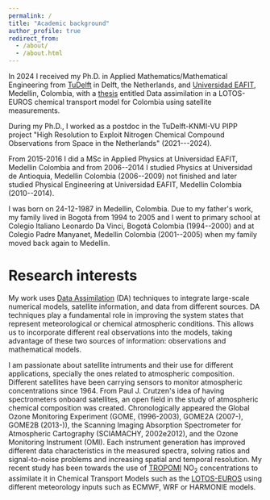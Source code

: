 ```yaml
---
permalink: /
title: "Academic background"
author_profile: true
redirect_from: 
  - /about/
  - /about.html
--- 
```


In 2024 I received my Ph.D. in Applied Mathematics/Mathematical Engineering from [TuDelft](https://www.tudelft.nl/) in Delft, the Netherlands, and [Universidad EAFIT](https://www.eafit.edu.co/), Medellin, Colombia, with a [thesis](https://repository.tudelft.nl/islandora/object/uuid%3Ae202a1f3-9c73-42d1-b7f6-d45f9631df74) entitled Data assimilation in a LOTOS-EUROS chemical transport model for Colombia using satellite measurements.

During my Ph.D., I worked as a postdoc in the TuDelft-KNMI-VU PIPP project "High Resolution to Exploit Nitrogen Chemical Compound Observations from Space in the Netherlands" (2021---2024).

From 2015-2016 I did a MSc in Applied Physics at Universidad EAFIT, Medellin Colombia and from 2006--2014 I studied Physics at Universidad de Antioquia, Medellin Colombia (2006--2009) not finished and later studied Physical Engineering at Universidad EAFIT, Medellin Colombia (2010--2014). 
 
I was born on 24-12-1987 in Medellin, Colombia. Due to my father's work, my family lived in Bogotá from 1994 to 2005 and I went to primary school at Colegio Italiano Leonardo Da Vinci, Bogotá Colombia (1994--2000) and at Colegio Padre Manyanet, Medellin Colombia (2001--2005) when my family moved back again to Medellin.


Research interests
======

My work uses [Data Assimilation](https://research.reading.ac.uk/met-darc/aboutus/what-is-data-assimilation/) (DA) techniques to integrate large-scale numerical models, satellite information, and data from different sources. DA techniques play a fundamental role in improving the system states that represent meteorological or chemical atmospheric conditions. This allows us to incorporate different real observations into the models, taking advantage of these two sources of information: observations and mathematical models.

I am passionate about satellite intruments and their use for different applications, specially the ones related to atmospheric composition. Different satellites have been carrying sensors to monitor atmospheric concentrations since 1964. From Paul J. Crutzen's idea of having spectrometers onboard satellites, an open field in the study of atmospheric chemical composition was created. Chronologically appeared the Global Ozone Monitoring Experiment (GOME, (1996-2003), GOME2A (2007-), GOME2B (2013-)), the Scanning Imaging Absorption Spectrometer for Atmospheric Cartography (SCIAMACHY, 2002e2012), and the Ozone Monitoring Instrument (OMI). Each instrument generation has improved different data characteristics in the measured spectra, solving ratios and signal-to-noise problems and increasing spatial and temporal resolution. My recent study has been towards the use of [TROPOMI](https://www.tropomi.eu/data-products/nitrogen-dioxide) NO<sub>2</sub> concentrations to assimilate it in Chemical Transport Models such as the [LOTOS-EUROS](https://airqualitymodeling.tno.nl/lotos-euros/) using different meteorology inputs such as ECMWF, WRF or HARMONIE models.

